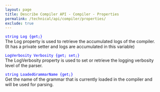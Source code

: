```yaml
---
layout: page
title: Describe Compiler API - Compiler - Properties
permalink: /technical/api/compiler/properties/
exclude: true
---
```

<span style="color:blue">```string Log {get;}```</span><br>
The Log property is used to retrieve the accumulated logs of the compiler. (It has a private setter and logs are accumulated in this variable)<br>

<span style="color:blue">```LogVerbosity Verbosity {get; set;}```</span><br>
The LogVerbosity property is used to set or retrieve the logging verbosity level of the parser.<br>

<span style="color:blue">```string LoadedGrammarName {get;}```</span><br>
Get the name of the grammar that is currently loaded in the compiler and will be used for parsing.<br>